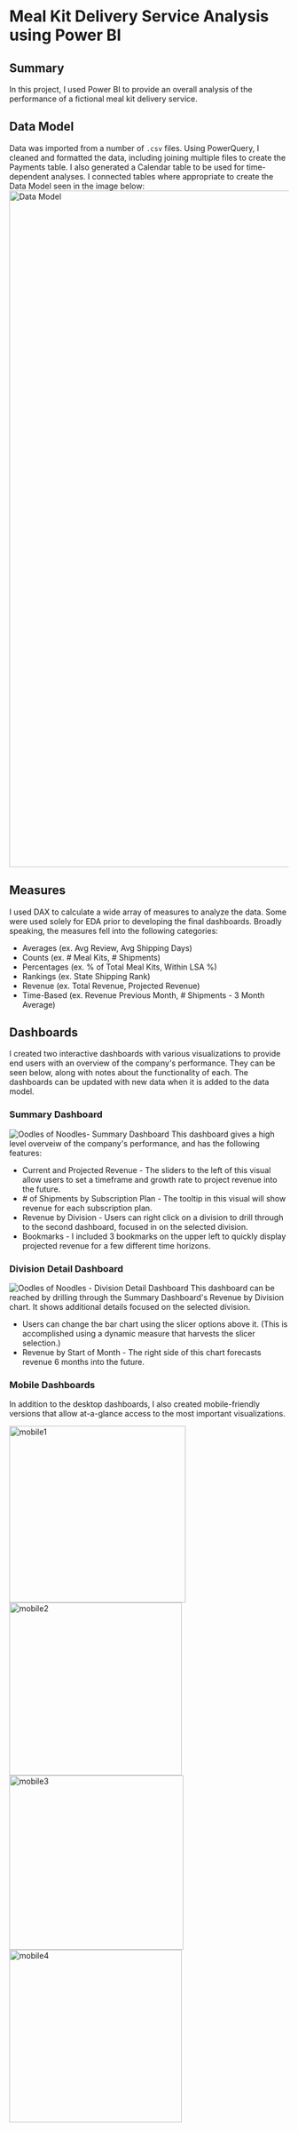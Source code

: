 # Meal Kit Delivery Service Analysis using Power BI

## Summary
In this project, I used Power BI to provide an overall analysis of the performance of a fictional meal kit delivery service.

## Data Model
Data was imported from a number of `.csv` files. Using PowerQuery, I cleaned and formatted the data, including joining multiple files to create the Payments table. I also generated a Calendar table to be used for time-dependent analyses. I connected tables where appropriate to create the Data Model seen in the image below:
<img width="1218" alt="Data Model" src="https://github.com/nwferreri/meal-kit-delivery-powerbi/assets/112211174/ecd1b120-425b-494a-8cc5-7c167ef68b02">


## Measures
I used DAX to calculate a wide array of measures to analyze the data. Some were used solely for EDA prior to developing the final dashboards. Broadly speaking, the measures fell into the following categories:
* Averages (ex. Avg Review, Avg Shipping Days)
* Counts (ex. # Meal Kits, # Shipments)
* Percentages (ex. % of Total Meal Kits, Within LSA %)
* Rankings (ex. State Shipping Rank)
* Revenue (ex. Total Revenue, Projected Revenue)
* Time-Based (ex. Revenue Previous Month, # Shipments - 3 Month Average)

## Dashboards
I created two interactive dashboards with various visualizations to provide end users with an overview of the company's performance. They can be seen below, along with notes about the functionality of each. The dashboards can be updated with new data when it is added to the data model.

### Summary Dashboard
![Oodles of Noodles- Summary Dashboard](https://github.com/nwferreri/meal-kit-delivery-powerbi/assets/112211174/d794f802-c9a8-41ae-a33a-92c345b4c271)
This dashboard gives a high level overveiw of the company's performance, and has the following features:
* Current and Projected Revenue - The sliders to the left of this visual allow users to set a timeframe and growth rate to project revenue into the future.
* \# of Shipments by Subscription Plan - The tooltip in this visual will show revenue for each subscription plan.
* Revenue by Division - Users can right click on a division to drill through to the second dashboard, focused in on the selected division.
* Bookmarks - I included 3 bookmarks on the upper left to quickly display projected revenue for a few different time horizons.

### Division Detail Dashboard
![Oodles of Noodles - Division Detail Dashboard](https://github.com/nwferreri/meal-kit-delivery-powerbi/assets/112211174/669adc93-10be-42da-a2fc-7e56c992300d)
This dashboard can be reached by drilling through the Summary Dashboard's Revenue by Division chart. It shows additional details focused on the selected division.
* Users can change the bar chart using the slicer options above it. (This is accomplished using a dynamic measure that harvests the slicer selection.)
* Revenue by Start of Month - The right side of this chart forecasts revenue 6 months into the future.

### Mobile Dashboards
In addition to the desktop dashboards, I also created mobile-friendly versions that allow at-a-glance access to the most important visualizations.

<img width="318" alt="mobile1" src="https://github.com/nwferreri/meal-kit-delivery-powerbi/assets/112211174/61d4f8df-43e5-4812-9bdc-a85e65d6b080">
<img width="311" alt="mobile2" src="https://github.com/nwferreri/meal-kit-delivery-powerbi/assets/112211174/92a54190-b73e-4756-87e6-e0e4afa63ca1"><br>
<img width="314" alt="mobile3" src="https://github.com/nwferreri/meal-kit-delivery-powerbi/assets/112211174/fe0909a6-fffe-43ee-8a31-22253a124f93">
<img width="311" alt="mobile4" src="https://github.com/nwferreri/meal-kit-delivery-powerbi/assets/112211174/17d5aab1-8790-4fc6-a98b-fcac6ed0b825">

